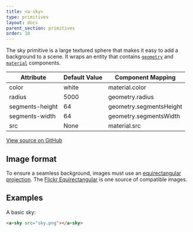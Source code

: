 ```yaml
---
title: <a-sky>
type: primitives
layout: docs
parent_section: primitives
order: 10
---
```


The sky primitive is a large textured sphere that makes it easy to add a background to a scene. It wraps an entity that contains [`geometry`](../components/geometry.html) and [`material`](../components/material.html) components.

| Attribute       | Default Value | Component Mapping       |
| --------------- | ------------- | -----------------       |
| color           | white         | material.color          |
| radius          | 5000          | geometry.radius         |
| segments-height | 64            | geometry.segmentsHeight |
| segments-width  | 64            | geometry.segmentsWidth  |
| src             | None          | material.src            |

[View source on GitHub](https://github.com/aframevr/aframe/blob/master/elements/templates/a-sky/index.html)

## Image format

To ensure a seamless background, images must use an [equirectangular projection](https://en.wikipedia.org/wiki/Equirectangular_projection). The [Flickr Equirectangular](https://www.flickr.com/groups/equirectangular/) is one source of compatible images.

## Examples

A basic sky:

```html
<a-sky src="sky.png"></a-sky>
```
